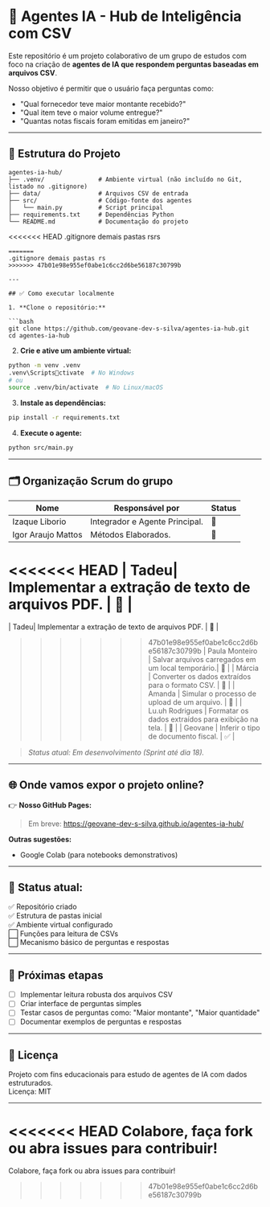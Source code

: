 # 🧠 Agentes IA - Hub de Inteligência com CSV

Este repositório é um projeto colaborativo de um grupo de estudos com foco na criação de **agentes de IA que respondem perguntas baseadas em arquivos CSV**.

Nosso objetivo é permitir que o usuário faça perguntas como:

- "Qual fornecedor teve maior montante recebido?"
- "Qual item teve o maior volume entregue?"
- "Quantas notas fiscais foram emitidas em janeiro?"

---

## 📌 Estrutura do Projeto

```
agentes-ia-hub/
├── .venv/               # Ambiente virtual (não incluído no Git, listado no .gitignore)
├── data/                # Arquivos CSV de entrada
├── src/                 # Código-fonte dos agentes
│   └── main.py          # Script principal
├── requirements.txt     # Dependências Python
└── README.md            # Documentação do projeto
```
<<<<<<< HEAD
.gitignore demais pastas rsrs
```
=======
.gitignore demais pastas rs 
>>>>>>> 47b01e98e955ef0abe1c6cc2d6be56187c30799b

---

## ✅ Como executar localmente

1. **Clone o repositório:**

```bash
git clone https://github.com/geovane-dev-s-silva/agentes-ia-hub.git
cd agentes-ia-hub
```

2. **Crie e ative um ambiente virtual:**

```bash
python -m venv .venv
.venv\Scriptsctivate  # No Windows
# ou
source .venv/bin/activate  # No Linux/macOS
```

3. **Instale as dependências:**

```bash
pip install -r requirements.txt
```

4. **Execute o agente:**

```bash
python src/main.py
```

---

## 🗂️ Organização Scrum do grupo

| Nome | Responsável por | Status |
|---|---|---|
| Izaque Liborio | Integrador e Agente Principal.| 🔄 |
| Igor Araujo Mattos | Métodos Elaborados. | 🔄 |
<<<<<<< HEAD
| Tadeu| Implementar a extração de texto de
arquivos PDF. | 🔄 |
=======
| Tadeu| Implementar a extração de texto de arquivos PDF. | 🔄 |
>>>>>>> 47b01e98e955ef0abe1c6cc2d6be56187c30799b
| Paula Monteiro | Salvar arquivos carregados em um local temporário.| 🔄 |
| Márcia | Converter os dados extraídos para o formato CSV. | 🔄 |
| Amanda | Simular o processo de upload de um arquivo. | 🔄 |
| Lu.uh Rodrigues | Formatar os dados extraídos para exibição na tela. | 🔄 |
| Geovane | Inferir o tipo de documento fiscal. | ✅ |

> _Status atual: Em desenvolvimento (Sprint até dia 18)._

---

## 🌐 Onde vamos expor o projeto online?

👉 **Nosso GitHub Pages:**
> Em breve: https://geovane-dev-s-silva.github.io/agentes-ia-hub/

**Outras sugestões:**  
- Google Colab (para notebooks demonstrativos)  

---

## 🚧 Status atual:

✅ Repositório criado  
✅ Estrutura de pastas inicial  
✅ Ambiente virtual configurado  
⬜️ Funções para leitura de CSVs  
⬜️ Mecanismo básico de perguntas e respostas  

---

## 📌 Próximas etapas

- [ ] Implementar leitura robusta dos arquivos CSV
- [ ] Criar interface de perguntas simples
- [ ] Testar casos de perguntas como: "Maior montante", "Maior quantidade"
- [ ] Documentar exemplos de perguntas e respostas

---

## 📄 Licença

Projeto com fins educacionais para estudo de agentes de IA com dados estruturados.  
Licença: MIT

---

<<<<<<< HEAD
Colabore, faça fork ou abra issues para contribuir!
=======
Colabore, faça fork ou abra issues para contribuir!
>>>>>>> 47b01e98e955ef0abe1c6cc2d6be56187c30799b
